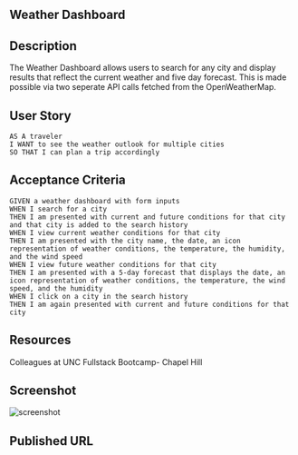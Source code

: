 ## Weather Dashboard

## Description 

The Weather Dashboard allows users to search for any city and display results that reflect the current weather and five day forecast. This is made possible via two seperate API calls fetched from the OpenWeatherMap. 

## User Story

```
AS A traveler
I WANT to see the weather outlook for multiple cities
SO THAT I can plan a trip accordingly
```

## Acceptance Criteria

```
GIVEN a weather dashboard with form inputs
WHEN I search for a city
THEN I am presented with current and future conditions for that city and that city is added to the search history
WHEN I view current weather conditions for that city
THEN I am presented with the city name, the date, an icon representation of weather conditions, the temperature, the humidity, and the wind speed
WHEN I view future weather conditions for that city
THEN I am presented with a 5-day forecast that displays the date, an icon representation of weather conditions, the temperature, the wind speed, and the humidity
WHEN I click on a city in the search history
THEN I am again presented with current and future conditions for that city
```


## Resources 

Colleagues at UNC Fullstack Bootcamp- Chapel Hill


## Screenshot 

![screenshot](./assets/css/images/screenshot.png)

## Published URL

